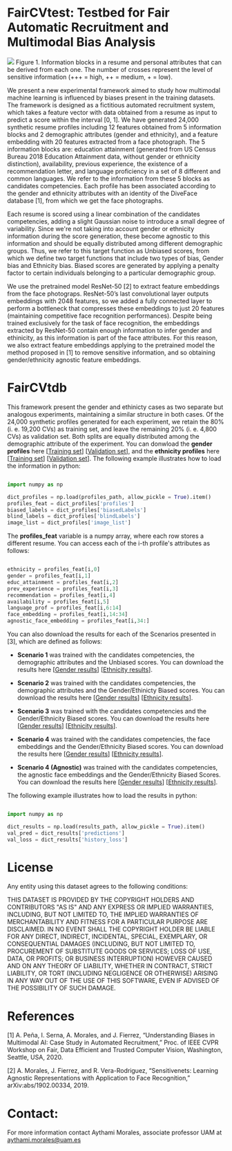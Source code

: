 
# FairCVtest: Testbed for Fair Automatic Recruitment and Multimodal Bias Analysis


![](https://github.com/BiDAlab/FairCVtest/blob/master/Figures/CV.PNG)
Figure 1. Information blocks in a resume and personal attributes that can be derived from each one. The number of crosses represent the level of sensitive information (+++ =  high, ++ = medium, + = low).

We present a new experimental framework aimed to study how multimodal machine learning is influenced by biases present in the training  datasets. The framework is designed as a fictitious automated recruitment system, which takes a feature vector with data obtained from a resume as input to predict a score  within the interval [0, 1]. We have generated 24,000 synthetic resume profiles including 12 features obtained from 5 information blocks and 2 demographic  attributes  (gender  and  ethnicity), and a feature embedding with 20 features extracted from a face photograph. The 5 information blocks are: education attainment (generated from US Census Bureau 2018 Education Attainment data, without gender or ethnicity distinction), availability, previous experience, the existence of a recommendation letter, and language proficiency in a set of 8 different and common languages. We refer to the information from these 5 blocks as candidates competencies. Each profile has been associated according to the gender  and  ethnicity  attributes  with  an  identity  of  the  DiveFace  database [1], from which we get the face photographs.

Each resume is scored using a linear combination of the candidates competencies, adding a slight Gaussian noise to introduce a small degree of variability. Since we're not taking into account gender or ethnicity information during the score generation, these become agnostic to this information and should be equally distributed among different demographic groups. Thus, we refer to this target function as Unbiased scores, from which we define two target functions that include two types of bias, Gender bias and Ethnicity bias. Biased scores are generated by applying a penalty factor to certain individuals belonging to a particular demographic group.

We use the pretrained model ResNet-50 [2] to extract feature embeddings from the face photograps. ResNet-50’s last convolutional layer outputs embeddings with 2048 features, so we added a fully connected layer to perform a bottleneck that compresses these embeddings to just 20 features (maintaining competitive face  recognition  performances). Despite being trained exclusively for the task of face recognition, the embeddings extracted by ResNet-50 contain enough information to infer gender and ethinicity, as this information is part of the face attributes. For this reason, we also extract feature embeddings applying to the pretrained model the method proposed in [1] to remove sensitive information, and so obtaining gender/ethnicity agnostic feature embeddings.

# FairCVtdb

This framework present the gender and ethinicty cases as two separate but analogous experiments, maintaining a similar structure in both cases. Of the 24,000 synthetic profiles generated for each experiment, we retain the 80% (i. e. 19,200 CVs) as training set, and leave the remaining 20% (i. e. 4,800 CVs) as validation set. Both splits are equally distributed among the demographic attribute of the experiment. You can donwload the **gender profiles** here [[Training set](http://)] [[Validation set](http://)], and the **ethnicity profiles** here [[Training set](http://)] [[Validation set](http://)]. The following example illustrates how to load the information in python:
```python

import numpy as np

dict_profiles = np.load(profiles_path, allow_pickle = True).item()
profiles_feat = dict_profiles['profiles']
biased_labels = dict_profiles['biasedLabels']
blind_labels = dict_profiles['blindLabels']
image_list = dict_profiles['image_list']

```

The **profiles_feat** variable is a numpy array, where each row stores a different resume. You can access each of the i-th profile's attributes as follows:

```python

ethnicity = profiles_feat[i,0]
gender = profiles_feat[i,1]
educ_attainment = profiles_feat[i,2]
prev_experience = profiles_feat[i,3]
recommendation = profiles_feat[i,4]
availability = profiles_feat[i,5]
language_prof = profiles_feat[i,6:14]
face_embedding = profiles_feat[i,14:34]
agnostic_face_embedding = profiles_feat[i,34:]

```

You can also download the results for each of the Scenarios presented in [3], which are defined as follows:

   - **Scenario 1** was trained with the candidates competencies, the demographic attributes and the Unbiased scores. You can download the results here [[Gender results](http://)] [[Ethnicity results](http://)].
   
   - **Scenario 2** was trained with the candidates competencies, the demographic attributes and the Gender/Ethinicty Biased scores. You can download the results here [[Gender results](http://)] [[Ethnicity results](http://)].
   
   - **Scenario 3** was trained with the candidates competencies and the Gender/Ethnicity Biased scores. You can download the results here [[Gender results](http://)] [[Ethnicity results](http://)].
   
   - **Scenario 4** was trained with the candidates competencies, the face embeddings and the Gender/Ethnicity Biased scores. You can download the results here [[Gender results](http://)] [[Ethnicity results](http://)].
   
   - **Scenario 4 (Agnostic)** was trained with the candidates competencies, the agnostic face embeddings and the Gender/Ethnicity Biased Scores. You can download the results here [[Gender results](http://)] [[Ethnicity results](http://)].
  
The following example illustrates how to load the results in python:

```python

import numpy as np

dict_results = np.load(results_path, allow_pickle = True).item()
val_pred = dict_results['predictions']
val_loss = dict_results['history_loss']

```

# License

Any entity using this dataset agrees to the following conditions:

THIS DATASET IS PROVIDED BY THE COPYRIGHT HOLDERS AND CONTRIBUTORS "AS IS" AND ANY EXPRESS OR IMPLIED WARRANTIES, INCLUDING, BUT NOT LIMITED TO, THE IMPLIED WARRANTIES OF MERCHANTABILITY AND FITNESS FOR A PARTICULAR PURPOSE ARE DISCLAIMED. IN NO EVENT SHALL THE COPYRIGHT HOLDER BE LIABLE FOR ANY DIRECT, INDIRECT, INCIDENTAL, SPECIAL, EXEMPLARY, OR CONSEQUENTIAL DAMAGES (INCLUDING, BUT NOT LIMITED TO, PROCUREMENT OF SUBSTITUTE GOODS OR SERVICES; LOSS OF USE, DATA, OR PROFITS; OR BUSINESS INTERRUPTION) HOWEVER CAUSED AND ON ANY THEORY OF LIABILITY, WHETHER IN CONTRACT, STRICT LIABILITY, OR TORT (INCLUDING NEGLIGENCE OR OTHERWISE) ARISING IN ANY WAY OUT OF THE USE OF THIS SOFTWARE, EVEN IF ADVISED OF THE POSSIBILITY OF SUCH DAMAGE.


# References

[1] A. Peña, I. Serna, A.   Morales, and   J.   Fierrez, “Understanding Biases in Multimodal AI: Case Study in Automated Recruitment,” Proc. of IEEE CVPR Workshop on Fair, Data Efficient and Trusted Computer Vision, Washington, Seattle, USA, 2020.

[2] A.   Morales,   J.   Fierrez,   and   R.   Vera-Rodriguez, “Sensitivenets: Learning   Agnostic Representations with  Application  to  Face Recognition,” arXiv:abs/1902.00334, 2019.


# Contact:

For more information contact Aythami Morales, associate professor UAM at aythami.morales@uam.es
